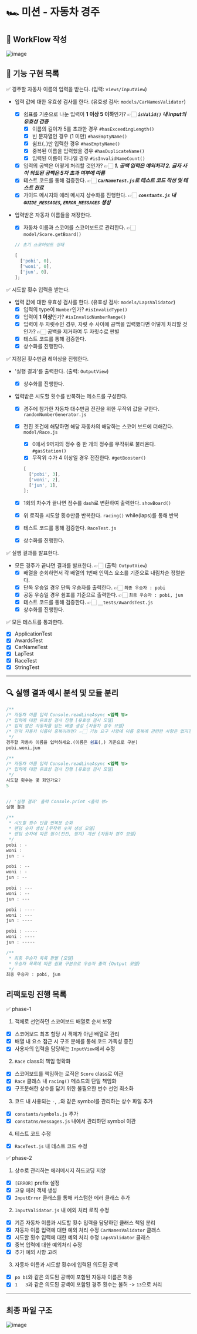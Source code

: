 # 🏎️ 미션 - 자동차 경주

## 🎨 WorkFlow 작성

![image](https://github.com/livable-final/client/assets/83483378/4b8c2989-dab4-4847-a50c-536c223f5bad)

## 🚀 기능 구현 목록

✅ 경주할 자동차 이름의 입력을 받는다. (입력: `views/InputView`)

- 입력 값에 대한 유효성 검사를 한다. (유효성 검사: `models/CarNamesValidator`)

  - [x] 쉼표를 기준으로 나눈 입력이 **1 이상 5 이하**인가? 👉🏻 **_`isValid()` 내 input의 유효성 검증_**
    - [x] 이름의 길이가 5를 초과한 경우 `#hasExceedingLength()`
    - [x] 빈 문자열인 경우 (1 미만) `#hasEmptyName()`
    - [x] 쉼표(`,`)만 입력한 경우 `#hasEmptyName()`
    - [x] 중복된 이름을 입력했을 경우 `#hasDuplicateName()`
    - [x] 입력된 이름이 하나일 경우 `#isInvalidNameCount()`
  - [x] 입력의 공백은 어떻게 처리할 것인가? 👉🏻 **_1. 공백 입력은 예외처리 2. 글자 사이 의도된 공백은 5자 초과 여부에 따름_**
  - [x] 테스트 코드를 통해 검증한다. 👉🏻 **_`CarNameTest.js`로 테스트 코드 작성 및 테스트 완료_**
  - [x] 가이드 메시지와 에러 메시지 상수화를 진행한다. 👉🏻 **_`constants.js` 내 `GUIDE_MESSAGES`, `ERROR_MESSAGES` 생성_**

- 입력받은 자동차 이름들을 저장한다.

  - [x] 자동차 이름과 스코어를 스코어보드로 관리한다. 👉🏻 `model/Score.getBoard()`

  ```javascript
  // 초기 스코어보드 상태

  [
    ['pobi', 0],
    ['woni', 0],
    ['jun', 0],
  ];
  ```

✅ 시도할 횟수 입력을 받는다.

- 입력 값에 대한 유효성 검사를 한다. (유효성 검사: `models/LapsValidator`)
  - [x] 입력의 type이 `Number`인가? `#isInvalidType()`
  - [x] 입력이 **1 이상**인가? `#isInvalidNumberRange()`
  - [x] 입력이 두 자릿수인 경우, 자릿 수 사이에 공백을 입력했다면 어떻게 처리할 것인가? 👉🏻 공백을 제거하여 두 자릿수로 판별
  - [x] 테스트 코드를 통해 검증한다.
  - [x] 상수화를 진행한다.

✅ 지정된 횟수만큼 레이싱을 진행한다.

- '실행 결과'를 출력한다. (출력: `OutputView`)

  - [x] 상수화를 진행한다.

- 입력받은 시도할 횟수를 반복하는 메소드를 구성한다.

  - [x] 경주에 참가한 자동차 대수만큼 전진을 위한 무작위 값을 구한다. `randomNumberGenerator.js`
  - [x] 전진 조건에 해당하면 해당 자동차의 해당하는 스코어 보드에 더해간다. `model/Race.js`

    - [x] 0에서 9까지의 정수 중 한 개의 정수를 무작위로 불러온다. `#gasStation()`
    - [x] 무작위 수가 4 이상일 경우 전진한다. `#getBooster()`

    ```javascript
    [
      ['pobi', 3],
      ['woni', 2],
      ['jun', 1],
    ];
    ```

  - [x] 1회의 차수가 끝나면 점수를 `dash`로 변환하여 출력한다. `showBoard()`
  - [x] 위 로직을 시도할 횟수만큼 반복한다. `racing()` while(laps)를 통해 반복
  - [x] 테스트 코드를 통해 검증한다. `RaceTest.js`
  - [x] 상수화를 진행한다.

✅ 실행 결과를 발표한다.

- 모든 경주가 끝나면 결과를 발표한다. 👉🏻 (출력: `OutputView`)
  - [x] 배열을 순회하면서 각 배열의 1번째 인덱스 요소를 기준으로 내림차순 정렬한다.
  - [x] 단독 우승일 경우 단독 우승자를 출력한다. 👉🏻 `최종 우승자 : pobi`
  - [x] 공동 우승일 경우 쉼표를 기준으로 출력한다. 👉🏻 `최종 우승자 : pobi, jun`
  - [x] 테스트 코드를 통해 검증한다. 👉🏻 `__tests/AwardsTest.js`
  - [x] 상수화를 진행한다.

✅ 모든 테스트를 통과한다.

- [x] ApplicationTest
- [x] AwardsTest
- [x] CarNameTest
- [x] LapTest
- [x] RaceTest
- [x] StringTest

---

## 🔍 실행 결과 예시 분석 및 모듈 분리

```javascript
/**
/* 자동차 이름 입력 Console.readLineAsync <입력 뷰>
/* 입력에 대한 유효성 검사 진행 [유효성 검사 모델]
/* 입력 받은 자동차를 담는 배열 생성 {자동차 경주 모델}
/* 만약 자동차 이름이 중복이라면? 👉🏻 기능 요구 사항에 이름 중복에 관련한 사항은 없지만 불허
 */
경주할 자동차 이름을 입력하세요.(이름은 쉼표(,) 기준으로 구분)
pobi,woni,jun

/**
/* 자동차 이름 입력 Console.readLineAsync <입력 뷰>
/* 입력에 대한 유효성 검사 진행 [유효성 검사 모델]
 */
시도할 횟수는 몇 회인가요?
5


// '실행 결과' 출력 Console.print <출력 뷰>
실행 결과

/**
 * 시도할 횟수 만큼 반복분 순회
 * 랜덤 숫자 생성 [무작위 숫자 생성 모델]
 * 랜덤 숫자에 따른 점수(전진, 정지) 계산 {자동차 경주 모델}
 */
pobi : -
woni :
jun : -

pobi : --
woni : -
jun : --

pobi : ---
woni : --
jun : ---

pobi : ----
woni : ---
jun : ----

pobi : -----
woni : ----
jun : -----

/**
 * 최종 우승자 목록 판별 {모델}
 * 우승자 목록에 따른 쉼표 구분으로 우승자 출력 {Output 모델}
 */
최종 우승자 : pobi, jun
```

## 리팩토링 진행 목록

✅ phase-1

1. 객체로 선언하던 스코어보드 배열로 순서 보장

- [x] 스코어보드 최초 할당 시 객체가 아닌 배열로 관리
- [x] 배열 내 요소 접근 시 구조 분해를 통해 코드 가독성 증진
- [x] 사용자의 입력을 담당하는 `InputView`에서 수정

2. `Race` class의 책임 명확화

- [x] 스코어보드를 책임하는 로직은 `Score` class로 이관
- [x] `Race` 클래스 내 `racing()` 메소드의 단일 책임화
- [x] 구조분해한 상수를 담기 위한 불필요한 변수 선언 최소화

3. 코드 내 사용되는 `-`, `,`와 같은 symbol를 관리하는 상수 파일 추가

- [x] `constants/symbols.js` 추가
- [x] `constatns/messages.js` 내에서 관리하던 symbol 이관

4. 테스트 코드 수정

- [x] `RaceTest.js` 내 테스트 코드 수정

✅ phase-2

1. 상수로 관리하는 에러메시지 하드코딩 지양

- [x] `[ERROR]` prefix 설정
- [x] 고유 에러 객체 생성
- [x] `InputError` 클래스를 통해 커스텀한 에러 클래스 추가

2. `InputValidator.js` 내 예외 처리 로직 수정

- [x] 기존 자동차 이름과 시도할 횟수 입력을 담당하던 클래스 책임 분리
- [x] 자동차 이름 입력에 대한 예외 처리 수정 `CarNamesValidator` 클래스
- [x] 시도할 횟수 입력에 대한 예외 처리 수정 `LapsValidator` 클래스
- [x] 중복 입력에 대한 예외처리 수정
- [x] 추가 예외 사항 고려

3. 자동차 이름과 시도할 횟수에 입력된 의도된 공백

- [x] `po bi`와 같은 의도된 공백이 포함된 자동차 이름은 허용
- [x] `1   3`과 같은 의도된 공백이 포함된 경주 횟수는 불허 -> `13`으로 처리

---

## 최종 파일 구조

![image](https://github.com/FastSubTeam/front/assets/83483378/4c56b064-7506-48be-9d97-6f455f41e98e)
